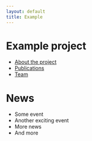 ```yaml
---
layout: default
title: Example
---
```


# Example project

- [About the project](about)
- [Publications](publications)
- [Team](team)

# News

- Some event
- Another exciting event
- More news
- And more
